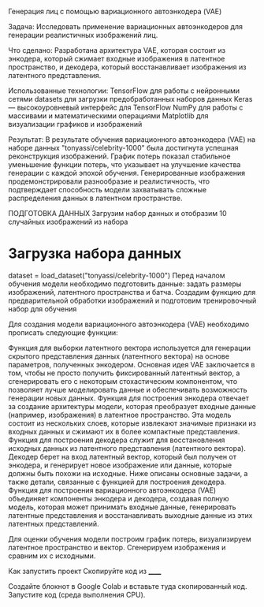Генерация лиц с помощью вариационного автоэнкодера (VAE)

Задача:
Исследовать применение вариационных автоэнкодеров для генерации реалистичных изображений лиц.

Что сделано:
Разработана архитектура VAE, которая состоит из энкодера, который сжимает входные изображения в латентное пространство, и декодера, который восстанавливает изображения из латентного представления.

Использованные технологии:
TensorFlow для работы с нейронными сетями
datasets для загрузки предобработанных наборов данных
Keras — высокоуровневый интерфейс для TensorFlow
NumPy для работы с массивами и математическими операциями
Matplotlib для визуализации графиков и изображений

Результат:
В результате обучения вариационного автоэнкодера (VAE) на наборе данных "tonyassi/celebrity-1000" была достигнута успешная реконструкция изображений.
График потерь показал стабильное уменьшение функции потерь, что указывает на улучшение качества генерации с каждой эпохой обучения.
Генерированные изображения продемонстрировали разнообразие и реалистичность, что подтверждает способность модели захватывать сложные распределения данных в латентном пространстве.

ПОДГОТОВКА ДАННЫХ
Загрузим набор данных и отобразим 10 случайных изображений из набора
# Загрузка набора данных
dataset = load_dataset("tonyassi/celebrity-1000")
Перед началом обучения модели необходимо подготовить данные: задать размеры изображений, латентного пространства и батча.
Создадим функцию для предварительной обработки изображений и подготовим тренировочный набор для обучения

Для создания модели вариационного автоэнкодера (VAE) необходимо прописать следующие функции:

Функция для выборки латентного вектора используется для генерации скрытого представления данных (латентного вектора) на основе параметров, полученных энкодером. Основная идея VAE заключается в том, чтобы не просто получить фиксированный латентный вектор, а сгенерировать его с некоторым стохастическим компонентом, что позволяет лучше моделировать данные и обеспечивать возможность генерации новых данных.
Функция для построения энкодера отвечает за создание архитектуры модели, которая преобразует входные данные (например, изображения) в латентное пространство. Эта модель состоит из нескольких слоев, которые извлекают значимые признаки из входных данных и сжимают их в более компактные представления.
Функция для построения декодера служит для восстановления исходных данных из латентного представления (латентного вектора). Декодер берет на вход латентный вектор, который был получен от энкодера, и генерирует новое изображение или данные, которые должны быть похожи на исходные. Ниже описаны основные задачи, а также детали, связанные с функцией для построения декодера.
Функция для построения вариационного автоэнкодера (VAE) объединяет компоненты энкодера и декодера, создавая полную модель, которая может принимать входные данные, генерировать латентные представления и восстанавливать выходные данные из этих латентных представлений.

Для оценки обучения модели построим график потерь, визуализируем латентное пространство и вектор. Сгенерируем изображения и сравним их с исходными.

Как запустить проект
Скопируйте код из [____](https://github.com/Nimere1990/VAE/blob/main/%D0%9F%D1%80%D0%B0%D0%BA%D1%82%D0%B8%D1%87%D0%B5%D1%81%D0%BA%D0%B0%D1%8F_%D1%80%D0%B0%D0%B1%D0%BE%D1%82%D0%B0_%E2%84%963.ipynb)

Создайте блокнот в Google Colab и вставьте туда скопированный код.
Запустите код (среда выполнения CPU).
